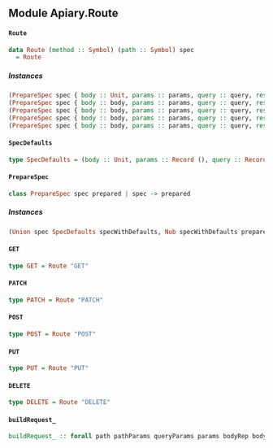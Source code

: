 ## Module Apiary.Route

#### `Route`

``` purescript
data Route (method :: Symbol) (path :: Symbol) spec
  = Route
```

##### Instances
``` purescript
(PrepareSpec spec { body :: Unit, params :: params, query :: query, response :: response }, WriteParams params query fullParams, DecodeResponse response response', IsSymbol path) => BuildRequest (Route "GET" path spec) fullParams Unit response
(PrepareSpec spec { body :: body, params :: params, query :: query, response :: response }, WriteParams params query fullParams, MediaCodec body body', DecodeResponse response response', IsSymbol path) => BuildRequest (Route "PATCH" path spec) fullParams body' response
(PrepareSpec spec { body :: body, params :: params, query :: query, response :: response }, WriteParams params query fullParams, MediaCodec body body', DecodeResponse response response', IsSymbol path) => BuildRequest (Route "POST" path spec) fullParams body' response
(PrepareSpec spec { body :: body, params :: params, query :: query, response :: response }, WriteParams params query fullParams, MediaCodec body body', DecodeResponse response response', IsSymbol path) => BuildRequest (Route "PUT" path spec) fullParams body' response
(PrepareSpec spec { body :: body, params :: params, query :: query, response :: response }, WriteParams params query fullParams, MediaCodec body body', DecodeResponse response response', IsSymbol path) => BuildRequest (Route "DELETE" path spec) fullParams body' response
```

#### `SpecDefaults`

``` purescript
type SpecDefaults = (body :: Unit, params :: Record (), query :: Record (), response :: Unit)
```

#### `PrepareSpec`

``` purescript
class PrepareSpec spec prepared | spec -> prepared
```

##### Instances
``` purescript
(Union spec SpecDefaults specWithDefaults, Nub specWithDefaults prepared) => PrepareSpec (Record spec) (Record prepared)
```

#### `GET`

``` purescript
type GET = Route "GET"
```

#### `PATCH`

``` purescript
type PATCH = Route "PATCH"
```

#### `POST`

``` purescript
type POST = Route "POST"
```

#### `PUT`

``` purescript
type PUT = Route "PUT"
```

#### `DELETE`

``` purescript
type DELETE = Route "DELETE"
```

#### `buildRequest_`

``` purescript
buildRequest_ :: forall path pathParams queryParams params bodyRep body. IsSymbol path => WriteParams pathParams queryParams params => MediaCodec bodyRep body => String -> SProxy path -> Proxy pathParams -> Proxy queryParams -> Proxy bodyRep -> params -> body -> Request
```


